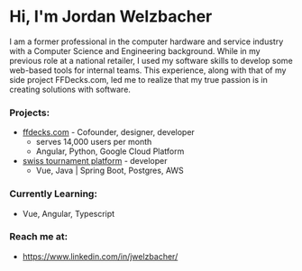 # Hi, I'm Jordan Welzbacher

I am a former professional in the computer hardware and service industry with a Computer Science and Engineering background. While in my previous role at a national retailer, I used my software skills to develop some web-based tools for internal teams. This experience, along with that of my side project FFDecks.com, led me to realize that my true passion is in creating solutions with software.

### Projects:
 - [ffdecks.com](https://ffdecks.com/) - Cofounder, designer, developer
   - serves 14,000 users per month
   - Angular, Python, Google Cloud Platform
 - [swiss tournament platform](https://github.com/jordanwelzbacher/swisstournament) - developer
   - Vue, Java | Spring Boot, Postgres, AWS
   
### Currently Learning:
 - Vue, Angular, Typescript
 
### Reach me at:
 - https://www.linkedin.com/in/jwelzbacher/
   

<!---
jordanwelzbacher/jordanwelzbacher is a ✨ special ✨ repository because its `README.md` (this file) appears on your GitHub profile.
You can click the Preview link to take a look at your changes.
--->
